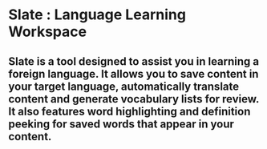 # Slate : Language Learning Workspace

## Slate is a tool designed to assist you in learning a foreign language. It allows you to save content in your target language, automatically translate content and generate vocabulary lists for review. It also features word highlighting and definition peeking for saved words that appear in your content.
